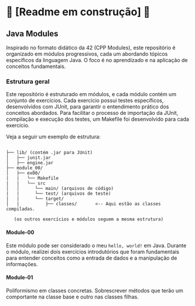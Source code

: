 # 🚧 [**Readme em construção**] 🚧 # 
## Java Modules

Inspirado no formato didático da 42 (CPP Modules), este repositório é organizado em módulos progressivos, cada um abordando tópicos específicos da linguagem Java. O foco é no aprendizado e na aplicação de conceitos fundamentais.

### Estrutura geral

Este repositório é estruturado em módulos, e cada módulo contém um conjunto de exercícios. Cada exercício possui testes específicos, desenvolvidos com JUnit, para garantir o entendimento prático dos conceitos abordados. Para facilitar o processo de importação da JUnit, compilação e execução dos testes, um Makefile foi desenvolvido para cada exercício.

Veja a seguir um exemplo de estrutura: 

````

├── lib/ (contém .jar para JUnit)
│   ├── junit.jar
│   ├── engine.jar
├── module_00/
│   ├── ex00/
|   |   └── Makefile
|   |   └── src
│   │      └── main/ (arquivos de código)
|   |      └── test/ (arquivos de teste)
|   |      └── target/ 
│   |          ├── classes/       <-- Aqui estão as classes compiladas.

   (os outros exercícios e módulos seguem a mesma estrutura)

````

#### Module-00

Este módulo pode ser considerado o meu `hello, world!` em Java. Durante o módulo, realizei dois exercícios introdutórios que foram fundamentais para entender conceitos como a entrada de dados e a manipulação de informações.

#### Module-01

Poliformismo em classes concretas. Sobrescrever métodos que terão um comportante na classe base e outro nas classes filhas.
